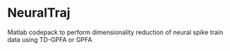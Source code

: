 # NeuralTraj
Matlab codepack to perform dimensionality reduction of neural spike train data using TD-GPFA or GPFA
